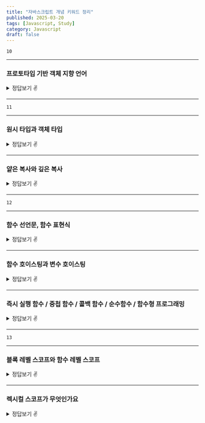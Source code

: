 ```yaml
---
title: "자바스크립트 개념 키워드 정리"
published: 2025-03-20
tags: [Javascript, Study]
category: Javascript
draft: false
---
```


`10`

---
### 프로토타입 기반 객체 지향 언어
 <details>
<summary>정답보기 ✌️ </summary>
클래스 기반 객체지향 언어와 다르게 자바스크립트는 프로토타입 기반 객체 지향 언어다.
클래스 기반 객체지향 언어는 클래스를 기반으로 인스턴스를 생성하지만 자바스크립트는 프로토타입 기반이라 더 다양한 방법으로 객체를  생성할 수 있다.

프로토타입 기반 객체지향 언어는 클래스 없이 객체를 직접 생성하고, 다른 객체를 프로토타입으로 상속받아 확장하는 방식을 따른다. 자바스크립트에서는 모든 객체가 `[[Prototype]]` 내부 슬롯을 가지며, 이를 통해 다른 객체의 속성을 상속받을 수 있다. 이를 **프로토타입 체인(Prototype Chain)** 이라고 하며, 객체가 특정 프로퍼티를 찾을 때 **자신에게 없으면 부모(프로토타입) 객체에서 탐색**하는 방식으로 동작한다.
<br/>
</details>

---

`11`

---
 ### 원시 타입과 객체 타입
  <details>
<summary>정답보기 ✌️</summary>

원시 타입(Primitive Type)은 값이 직접 저장되며 불변(immutable)한 데이터로, `string`, `number`, `boolean`, `null`, `undefined`, `symbol`, `bigint`가 있다. 

반면, 객체 타입(Object Type)은 **참조(reference)로 저장되며, 가변(mutable)한 특성을 가진다.** 객체, 배열, 함수 등이 이에 해당하며, 한 번 생성된 객체는 메모리 주소를 공유하므로 값 변경이 가능하다.

➕ 객체 타입의 프로퍼티로 원시 타입 값이 할당되면, 객체는 가변적(mutable)이므로 변경될 수 있다. 
그냥 원시 타입 변수의 경우 새로운 값을 할당하면 기존 값이 변경되는 것이 아니라, 새로운 메모리 공간이 생성되어 할당된다.
(원시값과 객체의 값 저장 동작 글 참고)
<br/>
</details>

---
 ### 얕은 복사와 깊은 복사
 <details>
<summary>정답보기 ✌️</summary>

얕은 복사(Shallow Copy)는 객체의 참조값만 복사하여 원본과 동일한 메모리 주소를 공유한다. `Object.assign()`, 전개 연산자(`...`) 등이 얕은 복사를 수행한다. 

깊은 복사(Deep Copy)는 객체 내부의 모든 속성을 새로운 메모리 공간에 복사하는 방식이며, `JSON.parse(JSON.stringify(obj))`, `structuredClone()` 등을 사용하면 원본과 완전히 독립적인 객체를 생성할 수 있다.
<br/>
</details>

---

`12`

---
### 함수 선언문, 함수 표현식
 <details>
<summary>정답보기 ✌️</summary>

함수 선언문(Function Declaration)은 `function func() {}` 형태이며, 
호이스팅 시 함수 전체가 메모리에 저장되어 선언 전에 호출할 수 있다. 

함수 표현식(Function Expression)은 `const func = function() {};`처럼 변수를 할당하는 방식이며, 
호이스팅 시 `undefined`가 할당되어 선언 전에 호출하면 오류가 발생한다.
<br/>
</details>

---
### 함수 호이스팅과 변수 호이스팅
  <details>
<summary>정답보기 ✌️</summary>

자바스크립트에서 함수 선언문은 선언과 동시에 메모리에 저장되므로, 선언 이전에도 호출할 수 있다(함수 호이스팅). 
반면, 변수 호이스팅은 선언만 위로 끌어올려지고, `var`는 `undefined`로 초기화되며, `let`과 `const`는 TDZ(Temporal Dead Zone)에 의해 초기화 전 접근하면 `ReferenceError`가 발생한다.
<br/>

</details>

---
###  즉시 실행 함수 / 중첩 함수 / 콜백 함수 / 순수함수 / 함수형 프로그래밍
 <details>
<summary>정답보기 ✌️</summary>

- 즉시 실행 함수(IIFE)는 선언과 동시에 실행되는 함수로, 전역 변수 오염을 방지한다. 
- 중첩 함수(Nested Function)는 다른 함수 내부에 정의된 함수이며, 클로저를 형성할 수 있다. 
- 콜백 함수(Callback Function)는 다른 함수의 인자로 전달되는 함수로, 비동기 처리와 이벤트 핸들링에서 많이 사용된다. 
- 순수 함수(Pure Function)는 외부 상태를 변경하지 않으며, 같은 입력에 대해 항상 같은 결과를 반환하는 함수다. 
- 함수형 프로그래밍(Functional Programming)은 순수 함수와 불변성을 중시하며, 고차 함수를 적극 활용하는 패러다임이다.

<br/>
</details>

---
`13`

---
### 블록 레벨 스코프와 함수 레벨 스코프
 <details>
<summary>정답보기 ✌️</summary>

블록 레벨 스코프(Block-Level Scope)는 `{}` 블록 내에서 선언된 변수만 유효하며, `let`, `const`가 이를 따른다. 
반면, 함수 레벨 스코프(Function-Level Scope)는 변수가 함수 내부에서만 유효한 스코프를 의미하며, `var`가 이에 해당한다. ES6 이후에는 블록 레벨 스코프를 가지는 `let`, `const`가 권장된다.

<br/>
</details>

---
### 렉시컬 스코프가 무엇인가요
<details>
<summary>정답보기 ✌️</summary>

렉시컬 스코프(Lexical Scope)는 함수가 선언된 위치를 기준으로 변수의 유효 범위(Scope)가 결정되는 방식을 의미한다. 
즉, 함수가 어디서 호출되었는지가 아니라, 어디서 선언되었는지가 중요하다. 

자바스크립트는 렉시컬 스코프를 따르므로, 함수 내부에서 변수를 찾을 때 자신의 스코프에서 먼저 찾고, 없으면 바깥(상위) 스코프에서 찾는다. 
이를 스코프 체인(Scope Chain) 이라고 한다.

<br/>
</details>